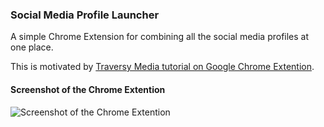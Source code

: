 ### Social Media Profile Launcher

A simple Chrome Extension for combining all the social media profiles at one place.

This is motivated by [Traversy Media tutorial on Google Chrome Extention](https://www.youtube.com/watch?v=wHZCYi1K664).

#### Screenshot of the Chrome Extention

![Screenshot of the Chrome Extention](https://drive.google.com/open?id=1kUHicsjFYu81GAA1Bs1qKNix8FPPPXwk)
